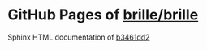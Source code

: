 GitHub Pages of [brille/brille](https://github.com/brille/brille.git)
======================================
Sphinx HTML documentation of [b3461dd2](https://github.com/brille/brille/tree/b3461dd2875440e0a6923e96362ea81c73822d7e)
